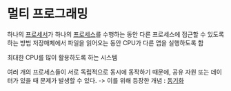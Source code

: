 # 멀티 프로그래밍
하나의 [프로세서](Processor.md)가 하나의 [프로세스](Process.md)를 수행하는 동안 다른 프로세스에 접근할 수 있도록 하는 방법
저장매체에서 파일을 읽어오는 동안  CPU가 다른 앱을 실행하도록 함

최대한 CPU를 많이 활용하도록 하는 시스템

여러 개의 프로세스들이 서로 독립적으로 동시에 동작하기 때문에, 공유 자원 또는 데이터가 있을 때 문제가 발생할 수 있다. -> 이를 위해 등장한 개념 : [동기화](Process_Synchronization.md)


